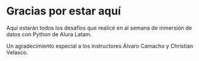 # **Gracias por estar aquí**

Aquí estarán todos los desafíos que realicé en al semana de inmersión de datos con Python de Alura Latam.


Un agradecimiento especial a los instructores Álvaro Camacho y Christian Velasco.
